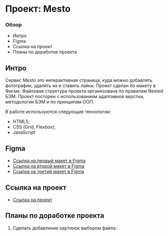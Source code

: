 # Проект: Mesto

### Обзор

* Интро
* Figma
* Ссылка на проект
* Планы по доработке проекта

**Интро**
------
Сервис Mesto это интерактивная страница, куда можно добавлять фотографии, удалять их и ставить лайки.
Проект сделан по макету в Фигме.
Файловая структура проекта организована по правилам Nested БЭМ.
Проект посторен с использованием адаптивной верстки, методологии БЭМ и по принципам ООП.

В работе используются следующие технологии:
 * HTML5;
 * CSS (Grid, Flexbox);
 * JavaScript

**Figma**
------
* [Ссылка на первый макет в Figma](https://www.figma.com/file/2cn9N9jSkmxD84oJik7xL7/JavaScript.-Sprint-4?node-id=0%3A1)
* [Ссылка на второй макет в Figma](https://www.figma.com/file/bjyvbKKJN2naO0ucURl2Z0/JavaScript.-Sprint-5?node-id=0%3A1)
* [Ссылка на третий макет в Figma](https://www.figma.com/file/kRVLKwYG3d1HGLvh7JFWRT/JavaScript.-Sprint-6?node-id=0%3A1)

**Ссылка на проект**
------
* [Ссылка на проект](https://t-kerekesha.github.io/mesto/)

**Планы по доработке проекта**
------
1. Сделать добавление картинок выбором файла.

